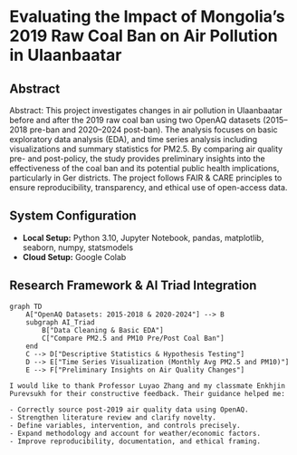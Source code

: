 # Evaluating the Impact of Mongolia’s 2019 Raw Coal Ban on Air Pollution in Ulaanbaatar

## Abstract
Abstract:
This project investigates changes in air pollution in Ulaanbaatar before and after the 2019 raw coal ban using two OpenAQ datasets (2015–2018 pre-ban and 2020–2024 post-ban). The analysis focuses on basic exploratory data analysis (EDA), and time series analysis including visualizations and summary statistics for PM2.5. By comparing air quality pre- and post-policy, the study provides preliminary insights into the effectiveness of the coal ban and its potential public health implications, particularly in Ger districts. The project follows FAIR & CARE principles to ensure reproducibility, transparency, and ethical use of open-access data.

## System Configuration
- **Local Setup:** Python 3.10, Jupyter Notebook, pandas, matplotlib, seaborn, numpy, statsmodels
- **Cloud Setup:** Google Colab 

## Research Framework & AI Triad Integration
```mermaid
graph TD
    A["OpenAQ Datasets: 2015-2018 & 2020-2024"] --> B
    subgraph AI_Triad
        B["Data Cleaning & Basic EDA"]
        C["Compare PM2.5 and PM10 Pre/Post Coal Ban"]
    end
    C --> D["Descriptive Statistics & Hypothesis Testing"]
    D --> E["Time Series Visualization (Monthly Avg PM2.5 and PM10)"]
    E --> F["Preliminary Insights on Air Quality Changes"]

I would like to thank Professor Luyao Zhang and my classmate Enkhjin Purevsukh for their constructive feedback. Their guidance helped me:

- Correctly source post-2019 air quality data using OpenAQ.
- Strengthen literature review and clarify novelty.
- Define variables, intervention, and controls precisely.
- Expand methodology and account for weather/economic factors.
- Improve reproducibility, documentation, and ethical framing.

